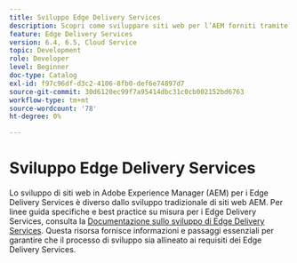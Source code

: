 ```yaml
---
title: Sviluppo Edge Delivery Services
description: Scopri come sviluppare siti web per l’AEM forniti tramite Edge Delivery Services.
feature: Edge Delivery Services
version: 6.4, 6.5, Cloud Service
topic: Development
role: Developer
level: Beginner
doc-type: Catalog
exl-id: f97c96df-d3c2-4106-8fb0-def6e74897d7
source-git-commit: 30d6120ec99f7a95414dbc31c0cb002152bd6763
workflow-type: tm+mt
source-wordcount: '78'
ht-degree: 0%

---
```


# Sviluppo Edge Delivery Services

Lo sviluppo di siti web in Adobe Experience Manager (AEM) per i Edge Delivery Services è diverso dallo sviluppo tradizionale di siti web AEM. Per linee guida specifiche e best practice su misura per i Edge Delivery Services, consulta la [Documentazione sullo sviluppo di Edge Delivery Services](../edge-delivery-services/developing/prerequisites.md). Questa risorsa fornisce informazioni e passaggi essenziali per garantire che il processo di sviluppo sia allineato ai requisiti dei Edge Delivery Services.
